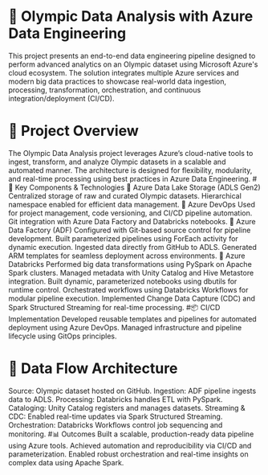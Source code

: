 # 🏅 Olympic Data Analysis with Azure Data Engineering
This project presents an end-to-end data engineering pipeline designed to perform advanced analytics on an Olympic dataset using Microsoft Azure's cloud ecosystem. The solution integrates multiple Azure services and modern big data practices to showcase real-world data ingestion, processing, transformation, orchestration, and continuous integration/deployment (CI/CD).
# 🚀 Project Overview
The Olympic Data Analysis project leverages Azure’s cloud-native tools to ingest, transform, and analyze Olympic datasets in a scalable and automated manner. The architecture is designed for flexibility, modularity, and real-time processing using best practices in Azure Data Engineering.
#🧱 Key Components & Technologies
🔹 Azure Data Lake Storage (ADLS Gen2)
Centralized storage of raw and curated Olympic datasets.
Hierarchical namespace enabled for efficient data management.
🔹 Azure DevOps
Used for project management, code versioning, and CI/CD pipeline automation.
Git integration with Azure Data Factory and Databricks notebooks.
🔹 Azure Data Factory (ADF)
Configured with Git-based source control for pipeline development.
Built parameterized pipelines using ForEach activity for dynamic execution.
Ingested data directly from GitHub to ADLS.
Generated ARM templates for seamless deployment across environments.
🔹 Azure Databricks
Performed big data transformations using PySpark on Apache Spark clusters.
Managed metadata with Unity Catalog and Hive Metastore integration.
Built dynamic, parameterized notebooks using dbutils for runtime control.
Orchestrated workflows using Databricks Workflows for modular pipeline execution.
Implemented Change Data Capture (CDC) and Spark Structured Streaming for real-time processing.
#📦 CI/CD Implementation
Developed reusable templates and pipelines for automated deployment using Azure DevOps.
Managed infrastructure and pipeline lifecycle using GitOps principles.
# 🔄 Data Flow Architecture
Source: Olympic dataset hosted on GitHub.
Ingestion: ADF pipeline ingests data to ADLS.
Processing: Databricks handles ETL with PySpark.
Cataloging: Unity Catalog registers and manages datasets.
Streaming & CDC: Enabled real-time updates via Spark Structured Streaming.
Orchestration: Databricks Workflows control job sequencing and monitoring.
#📊 Outcomes
Built a scalable, production-ready data pipeline using Azure tools.
Achieved automation and reproducibility via CI/CD and parameterization.
Enabled robust orchestration and real-time insights on complex data using Apache Spark. 

